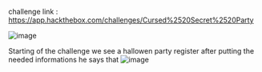 challenge link : https://app.hackthebox.com/challenges/Cursed%2520Secret%2520Party

![image](https://github.com/user-attachments/assets/c67b2a1a-5017-4c13-8b68-40409bd9fc1b)

Starting of the challenge we see a hallowen party register after putting the needed informations he says that 
![image](https://github.com/user-attachments/assets/4091c595-65bb-45b5-83a6-9ff697b5edf7)
